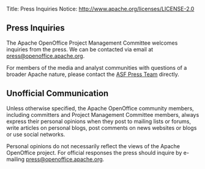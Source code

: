 Title:     Press Inquiries
Notice: http://www.apache.org/licenses/LICENSE-2.0

## Press Inquiries

The Apache OpenOffice Project Management Committee welcomes inquiries from the press. We can be contacted via email at [press@openoffice.apache.org][1].

For members of the media and analyst communities with questions of a broader Apache nature, please contact the 
[ASF Press Team][2] directly.

## Unofficial Communication

Unless otherwise specified, the Apache OpenOffice community members,
including committers and Project Management Committee members,
always express their personal opinions when they post to mailing
lists or forums, write articles on personal blogs, post comments
on news websites or blogs or use social networks.

Personal opinions do not necessarily reflect the views of the
Apache OpenOffice project. For official responses the press should inquire by
e-mailing [press@openoffice.apache.org][3].

[1]: mailto:press@openoffice.apache.org
[2]: https://www.apache.org/press/
[3]: mailto:press@openoffice.apache.org

